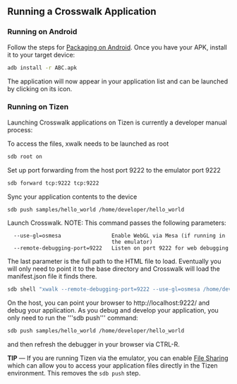 ## Running a Crosswalk Application

### Running on Android
Follow the steps for [Packaging on 
Android](#documentation/building_an_application/packaging_on_android). 
Once you have your APK, install it to your target device:
```sh
adb install -r ABC.apk
```
The application will now appear in your application list and can be 
launched by clicking on its icon.

### Running on Tizen
Launching Crosswalk applications on Tizen is currently a 
developer manual process:

To access the files, xwalk needs to be launched as root
```sh
sdb root on
```

Set up port forwarding from the host port 9222 to the emulator port 9222
```sh
sdb forward tcp:9222 tcp:9222
```

Sync your application contents to the device
```sh
sdb push samples/hello_world /home/developer/hello_world
```

Launch Crosswalk. NOTE: This command passes the following parameters:
```
  --use-gl=osmesa                Enable WebGL via Mesa (if running in 
                                 the emulator)
  --remote-debugging-port=9222   Listen on port 9222 for web debugging
```

The last parameter is the full path to the HTML file to load. 
Eventually you will only need to point it to the base directory and 
Crosswalk will load the manifest.json file it finds there.
```sh
sdb shell "xwalk --remote-debugging-port=9222 --use-gl=osmesa /home/developer/hello_world/index.html"
```

On the host, you can point your browser to http://localhost:9222/ and debug your application. As you debug and develop your application, you only need to run the '''sdb push''' command:

```sh
sdb push samples/hello_world /home/developer/hello_world
```

and then refresh the debugger in your browser via CTRL-R.

**TIP** &mdash; If you are running Tizen via the emulator, you can enable [File Sharing](https://developer.tizen.org/help/index.jsp?topic=%2Forg.tizen.gettingstarted%2Fhtml%2Fdev_env%2Femulator_file_sharing.htm) which can allow you to access your application files directly in the Tizen environment. This removes the ```sdb push``` step.

